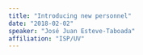 ```yaml
---
title: "Introducing new personnel"
date: "2018-02-02"
speaker: "José Juan Esteve-Taboada"
affiliation: "ISP/UV"
---
```

